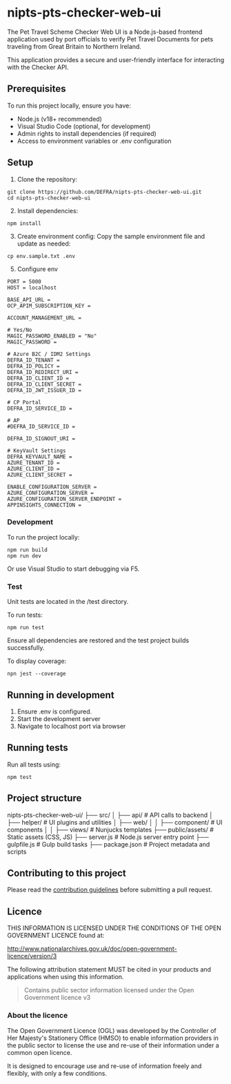 # nipts-pts-checker-web-ui

The Pet Travel Scheme Checker Web UI is a Node.js-based frontend application used by port officials to verify Pet Travel Documents for pets traveling from Great Britain to Northern Ireland.

This application provides a secure and user-friendly interface for interacting with the Checker API.

## Prerequisites
To run this project locally, ensure you have:

- Node.js (v18+ recommended)
- Visual Studio Code (optional, for development)
- Admin rights to install dependencies (if required)
- Access to environment variables or .env configuration

## Setup
1. Clone the repository:
```
git clone https://github.com/DEFRA/nipts-pts-checker-web-ui.git
cd nipts-pts-checker-web-ui
```

2. Install dependencies:
```
npm install
```

3. Create environment config: Copy the sample environment file and update as needed:
```
cp env.sample.txt .env
```

5. Configure env
```
PORT = 5000
HOST = localhost
 
BASE_API_URL = 
OCP_APIM_SUBSCRIPTION_KEY =
 
ACCOUNT_MANAGEMENT_URL = 
 
# Yes/No
MAGIC_PASSWORD_ENABLED = "No"
MAGIC_PASSWORD =
 
# Azure B2C / IDM2 Settings
DEFRA_ID_TENANT =
DEFRA_ID_POLICY =
DEFRA_ID_REDIRECT_URI = 
DEFRA_ID_CLIENT_ID = 
DEFRA_ID_CLIENT_SECRET =
DEFRA_ID_JWT_ISSUER_ID = 
 
# CP Portal
DEFRA_ID_SERVICE_ID = 
 
# AP
#DEFRA_ID_SERVICE_ID =
 
DEFRA_ID_SIGNOUT_URI = 
 
# KeyVault Settings
DEFRA_KEYVAULT_NAME = 
AZURE_TENANT_ID = 
AZURE_CLIENT_ID =
AZURE_CLIENT_SECRET = 
 
ENABLE_CONFIGURATION_SERVER = 
AZURE_CONFIGURATION_SERVER = 
AZURE_CONFIGURATION_SERVER_ENDPOINT = 
APPINSIGHTS_CONNECTION =
```

### Development
To run the project locally:
```
npm run build
npm run dev
```
Or use Visual Studio to start debugging via F5.

### Test
Unit tests are located in the /test directory.

To run tests:
```
npm run test
```

Ensure all dependencies are restored and the test project builds successfully.

To display coverage:
```
npn jest --coverage
```



## Running in development
1. Ensure .env is configured.
2. Start the development server
3. Navigate to localhost port via browser


## Running tests
Run all tests using:
```
npm test
```

## Project structure 
nipts-pts-checker-web-ui/
├── src/
│   ├── api/                  # API calls to backend
│   ├── helper/               # UI plugins and utilities
│   ├── web/
│   │   ├── component/        # UI components
│   │   ├── views/            # Nunjucks templates
├── public/assets/           # Static assets (CSS, JS)
├── server.js                # Node.js server entry point
├── gulpfile.js              # Gulp build tasks
├── package.json             # Project metadata and scripts

## Contributing to this project

Please read the [contribution guidelines](/CONTRIBUTING.md) before submitting a pull request.

## Licence

THIS INFORMATION IS LICENSED UNDER THE CONDITIONS OF THE OPEN GOVERNMENT LICENCE found at:

<http://www.nationalarchives.gov.uk/doc/open-government-licence/version/3>

The following attribution statement MUST be cited in your products and applications when using this information.

>Contains public sector information licensed under the Open Government licence v3

### About the licence

The Open Government Licence (OGL) was developed by the Controller of Her Majesty's Stationery Office (HMSO) to enable information providers in the public sector to license the use and re-use of their information under a common open licence.

It is designed to encourage use and re-use of information freely and flexibly, with only a few conditions.

